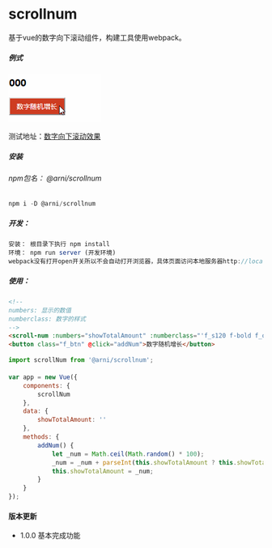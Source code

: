# scrollnum

基于vue的数字向下滚动组件，构建工具使用webpack。

##### 例式

![数字滚动效果](src/images/scrollnum.gif)

测试地址：[数字向下滚动效果](https://sherrywanna.github.io/scrollnum/exemples/index.html)

##### 安装

###### npm包名： @arni/scrollnum

```javascript
npm i -D @arni/scrollnum
```

##### 开发：

```javascript
安装： 根目录下执行 npm install
环境： npm run server (开发环境)
webpack没有打开open开关所以不会自动打开浏览器，具体页面访问本地服务器http://localhost:8080/examples/index.html。
```

##### 使用：

```html
<!-- 
numbers: 显示的数值
numberclass: 数字的样式
-->
<scroll-num :numbers="showTotalAmount" :numberclass="'f_s120 f-bold f_orange'"></scroll-num>
<button class="f_btn" @click="addNum">数字随机增长</button>
```

```javascript
import scrollNum from '@arni/scrollnum';

var app = new Vue({
    components: {
        scrollNum
    },
    data: {
        showTotalAmount: ''
    },
    methods: {
        addNum() {
            let _num = Math.ceil(Math.random() * 100);
            _num = _num + parseInt(this.showTotalAmount ? this.showTotalAmount : '0');
            this.showTotalAmount = _num;
        }
    }
});
```

#### 版本更新

- 1.0.0    基本完成功能
